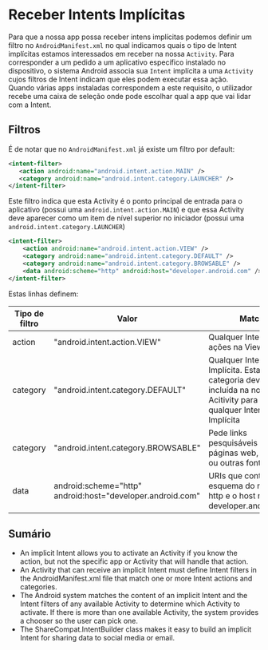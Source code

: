 # Receber Intents Implícitas
Para que a nossa app possa receber intens implícitas podemos definir um filtro no `AndroidManifest.xml` no qual indicamos quais o tipo de Intent implícitas estamos interessados em receber na nossa `Activity`.
Para corresponder a um pedido a um aplicativo específico instalado no dispositivo, o sistema Android associa sua `Intent` implícita a uma `Activity` cujos filtros de Intent indicam que eles podem executar essa ação.<br>
Quando várias apps instaladas correspondem a este requisito, o utilizador recebe uma caixa de seleção onde pode escolhar qual a app que vai lidar com a Intent.

## Filtros
É de notar que no `AndroidManifest.xml` já existe um filtro por default:
```xml
<intent-filter>
   <action android:name="android.intent.action.MAIN" />
   <category android:name="android.intent.category.LAUNCHER" />
</intent-filter>
```
Este filtro indica que esta Activity é o ponto principal de entrada para o aplicativo (possui uma `android.intent.action.MAIN`) e que essa Activity deve aparecer como um item de nível superior no iniciador (possui uma `android.intent.category.LAUNCHER`)

```xml
<intent-filter>
    <action android:name="android.intent.action.VIEW" />
    <category android:name="android.intent.category.DEFAULT" />
    <category android:name="android.intent.category.BROWSABLE" />
    <data android:scheme="http" android:host="developer.android.com" />
</intent-filter>
```
Estas linhas definem:

| Tipo de filtro | Valor                                                           | Match                                                                                                                 |
|----------------|-----------------------------------------------------------------|-----------------------------------------------------------------------------------------------------------------------|
| action         | "android.intent.action.VIEW"                                    | Qualquer Intent com ações na View                                                                                     |
| category       | "android.intent.category.DEFAULT"                               | Qualquer Intent Implícita. Esta categoria deve ser incluída na nossa Acitivity para receber qualquer Intent Implícita |
| category       | "android.intent.category.BROWSABLE"                             | Pede links pesquisáveis para páginas web, emails ou outras fontes                                                     |
| data           | android:scheme="http" <br> android:host="developer.android.com" | URIs que contêm o esquema do método http e o host name do developer.android.com                                       |

## Sumário 
* An implicit Intent allows you to activate an Activity if you know the action, but not the specific app or Activity that will handle that action.
* An Activity that can receive an implicit Intent must define Intent filters in the AndroidManifest.xml file that match one or more Intent actions and categories.
* The Android system matches the content of an implicit Intent and the Intent filters of any available Activity to determine which Activity to activate. If there is more than one available Activity, the system provides a chooser so the user can pick one.
* The ShareCompat.IntentBuilder class makes it easy to build an implicit Intent for sharing data to social media or email.